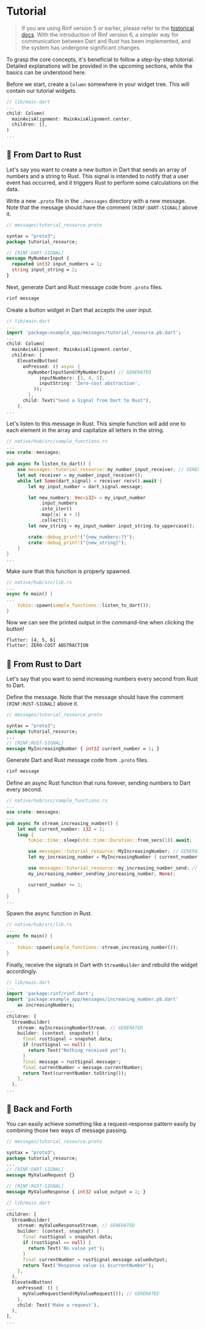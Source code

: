# Tutorial

> If you are using Rinf version 5 or earlier, please refer to the [historical docs](https://github.com/cunarist/rinf/blob/v5.4.0/documentation/docs/writing-code.md). With the introduction of Rinf version 6, a simpler way for communication between Dart and Rust has been implemented, and the system has undergone significant changes.

To grasp the core concepts, it's beneficial to follow a step-by-step tutorial. Detailed explanations will be provided in the upcoming sections, while the basics can be understood here.

Before we start, create a `Column` somewhere in your widget tree. This will contain our tutorial widgets.

```dart
// lib/main.dart
...
child: Column(
  mainAxisAlignment: MainAxisAlignment.center,
  children: [],
)
...
```

## 🚨 From Dart to Rust

Let's say you want to create a new button in Dart that sends an array of numbers and a string to Rust. This signal is intended to notify that a user event has occurred, and it triggers Rust to perform some calculations on the data.

Write a new `.proto` file in the `./messages` directory with a new message. Note that the message should have the comment `[RINF:DART-SIGNAL]` above it.

```proto
// messages/tutorial_resource.proto

syntax = "proto3";
package tutorial_resource;

// [RINF:DART-SIGNAL]
message MyNumberInput {
  repeated int32 input_numbers = 1;
  string input_string = 2;
}
```

Next, generate Dart and Rust message code from `.proto` files.

```bash
rinf message
```

Create a button widget in Dart that accepts the user input.

```dart
// lib/main.dart
...
import 'package:example_app/messages/tutorial_resource.pb.dart';
...
child: Column(
  mainAxisAlignment: MainAxisAlignment.center,
  children: [
    ElevatedButton(
      onPressed: () async {
        myNumberInputSend(MyNumberInput( // GENERATED
            inputNumbers: [3, 4, 5],
            inputString: 'Zero-cost abstraction',
          ));
        },
      child: Text("Send a Signal from Dart to Rust"),
    ),
...
```

Let's listen to this message in Rust. This simple function will add one to each element in the array and capitalize all letters in the string.

```rust
// native/hub/src/sample_functions.rs
...
use crate::messages;
...
pub async fn listen_to_dart() {
    use messages::tutorial_resource::my_number_input_receiver; // GENERATED
    let mut receiver = my_number_input_receiver();
    while let Some(dart_signal) = receiver.recv().await {
        let my_input_number = dart_signal.message;

        let new_numbers: Vec<i32> = my_input_number
            .input_numbers
            .into_iter()
            .map(|x| x + 1)
            .collect();
        let new_string = my_input_number.input_string.to_uppercase();

        crate::debug_print!("{new_numbers:?}");
        crate::debug_print!("{new_string}");
    }
}
...
```

Make sure that this function is properly spawned.

```rust
// native/hub/src/lib.rs
...
async fn main() {
...
    tokio::spawn(sample_functions::listen_to_dart());
}
```

Now we can see the printed output in the command-line when clicking the button!

```
flutter: [4, 5, 6]
flutter: ZERO-COST ABSTRACTION
```

## 📡 From Rust to Dart

Let's say that you want to send increasing numbers every second from Rust to Dart.

Define the message. Note that the message should have the comment `[RINF:RUST-SIGNAL]` above it.

```proto
// messages/tutorial_resource.proto

syntax = "proto3";
package tutorial_resource;
...
// [RINF:RUST-SIGNAL]
message MyIncreasingNumber { int32 current_number = 1; }
```

Generate Dart and Rust message code from `.proto` files.

```bash
rinf message
```

Define an async Rust function that runs forever, sending numbers to Dart every second.

```rust
// native/hub/src/sample_functions.rs
...
use crate::messages;
...
pub async fn stream_increasing_number() {
    let mut current_number: i32 = 1;
    loop {
        tokio::time::sleep(std::time::Duration::from_secs(1)).await;

        use messages::tutorial_resource::MyIncreasingNumber; // GENERATED
        let my_increasing_number = MyIncreasingNumber { current_number };

        use messages::tutorial_resource::my_increasing_number_send; // GENERATED
        my_increasing_number_send(my_increasing_number, None);

        current_number += 1;
    }
}
...
```

Spawn the async function in Rust.

```rust
// native/hub/src/lib.rs
...
async fn main() {
...
    tokio::spawn(sample_functions::stream_increasing_number());
}
```

Finally, receive the signals in Dart with `StreamBuilder` and rebuild the widget accordingly.

```dart
// lib/main.dart
...
import 'package:rinf/rinf.dart';
import 'package:example_app/messages/increasing_number.pb.dart'
    as increasingNumbers;
...
children: [
  StreamBuilder(
    stream: myIncreasingNumberStream, // GENERATED
    builder: (context, snapshot) {
      final rustSignal = snapshot.data;
      if (rustSignal == null) {
        return Text("Nothing received yet");
      }
      final message = rustSignal.message!;
      final currentNumber = message.currentNumber;
      return Text(currentNumber.toString());
    },
  ),
...
```

## 🤝 Back and Forth

You can easily achieve something like a request-response pattern easily by combining those two ways of message passing.

```proto
// messages/tutorial_resource.proto

syntax = "proto3";
package tutorial_resource;
...
// [RINF:DART-SIGNAL]
message MyValueRequest {}

// [RINF:RUST-SIGNAL]
message MyValueResponse { int32 value_output = 1; }
```

```dart
// lib/main.dart
...
children: [
  StreamBuilder(
    stream: myValueResponseStream, // GENERATED
    builder: (context, snapshot) {
      final rustSignal = snapshot.data;
      if (rustSignal == null) {
        return Text('No value yet');
      }
      final currentNumber = rustSignal.message.valueOutput;
      return Text('Response value is $currentNumber');
    },
  ),
  ElevatedButton(
    onPressed: () {
      myValueRequestSend(MyValueRequest()); // GENERATED
    },
    child: Text('Make a request'),
  ),
],
...
```
